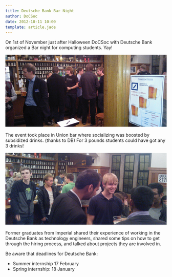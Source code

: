 ```yaml
---
title: Deutsche Bank Bar Night
author: DoCSoc
date: 2012-10-11 10:00
template: article.jade
---
```


On 1st of November just after Halloween DoCSoc with Deutsche Bank organized a Bar night for computing students. Yay!

![](dbbn1.jpg)

The event took place in Union bar where socializing was boosted by subsidized drinks. (thanks to DB) For 3 pounds students could have got any 3 drinks!

![](dbbn2.jpg)

Former graduates from Imperial shared their experience of working in the Deutsche Bank as technology engineers, shared some tips on how to get through the hiring process, and talked about projects they are involved in.

Be aware that deadlines for Deutsche Bank:

- Summer internship 17 February
- Spring internship: 18 January
